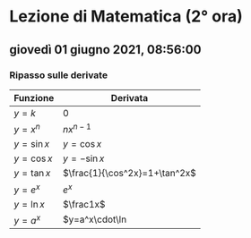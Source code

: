 # Lezione di Matematica (2° ora)

## giovedì 01 giugno 2021, 08:56:00

### Ripasso sulle derivate

|Funzione|Derivata|
|----|----|
|$y=k$|0|
|$y=x^n$|$nx^{n-1}$|
|$y=\sin x$|$y=\cos x$|
|$y=\cos x$|$y=-\sin x$
|$y=\tan x$|$\frac{1}{\cos^2x}=1+\tan^2x$|
|$y=e^x$|$e^x$|
|$y=\ln x$|$\frac1x$|
|$y=a^x$|$y=a^x\cdot\ln 
<!--stackedit_data:
eyJoaXN0b3J5IjpbLTE1NDU1NDMxMzYsNTI1NTg3MjczXX0=
-->